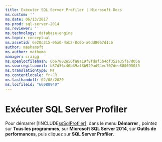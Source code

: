 ```yaml
---
title: Exécuter SQL Server Profiler | Microsoft Docs
ms.custom: ''
ms.date: 06/13/2017
ms.prod: sql-server-2014
ms.reviewer: ''
ms.technology: database-engine
ms.topic: conceptual
ms.assetid: 6e20d315-05a0-4ab2-8c0b-a6dd8067d1cb
author: mashamsft
ms.author: mathoma
manager: craigg
ms.openlocfilehash: 6b67802e56fa8a19f9fdaf5b4df352a35fa7d05a
ms.sourcegitcommit: b87d36c46b39af8b929ad94ec707dee8800950f5
ms.translationtype: MT
ms.contentlocale: fr-FR
ms.lasthandoff: 02/08/2020
ms.locfileid: "66088940"
---
```

# <a name="run-sql-server-profiler"></a>Exécuter SQL Server Profiler
  Pour démarrer [!INCLUDE[ssSqlProfiler](../includes/sssqlprofiler-md.md)], dans le menu **Démarrer** , pointez sur **Tous les programmes**, sur **Microsoft SQL Server 2014**, sur **Outils de performances**, puis cliquez sur **SQL Server Profiler**.  
  
  
